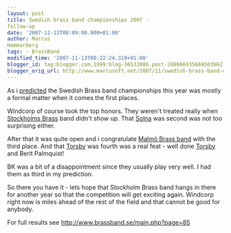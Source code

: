 ```yaml
---
layout: post
title: Swedish brass band championships 2007 -
follow-up
date: '2007-11-13T08:09:00.000+01:00'
author: Marcus
Hammarberg
tags: - BrassBand
modified_time: '2007-11-13T08:22:24.319+01:00'
blogger_id: tag:blogger.com,1999:blog-36533086.post-2880669356695036627
blogger_orig_url: http://www.marcusoft.net/2007/11/swedish-brass-band-championships-2007.html
---
```


As i
[predicted](http://marcushammarberg.blogspot.com/2007/10/swedish-brass-band-championships-2007.html)
the Swedish Brass band championships this year was mostly a formal
matter when it comes the first places.

Windcorp of course took the top honors. They weren't treated really when
[Stockholms Brass](http://www.stockholmbrass.se/) band didn't show up.
That [Solna](http://www.solnabrass.com/) was second was not too
surprising either.

After that it was quite open and i congratulate [Malmö Brass
band](http://www.malmobrassband.com/) with the third place. And that
[Torsby](http://www.torsbybrass.se/) was fourth was a real feat - well
done [Torsby](http://www.torsbybrass.se/) and Berit Palmquist!

BK was a bit of a disappointment since they usually play very well. I
had them as third in my prediction.

So there you have it - lets hope that Stockholm Brass band hangs in
there for another year so that the competition will get exciting again.
Windcorp right now is miles ahead of the rest of the field and that
cannot be good for anybody.

For full results see <http://www.brassband.se/main.php?page=85>
